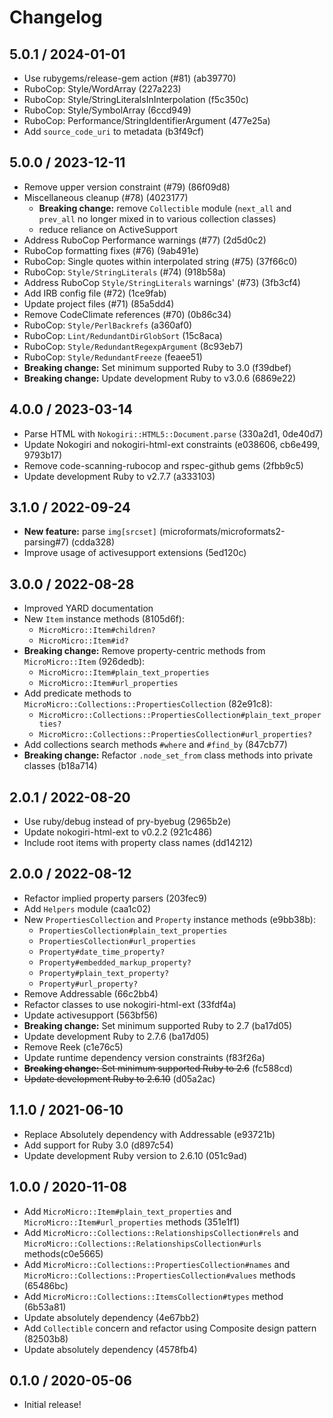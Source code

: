 # Changelog

## 5.0.1 / 2024-01-01

- Use rubygems/release-gem action (#81) (ab39770)
- RuboCop: Style/WordArray (227a223)
- RuboCop: Style/StringLiteralsInInterpolation (f5c350c)
- RuboCop: Style/SymbolArray (6ccd949)
- RuboCop: Performance/StringIdentifierArgument (477e25a)
- Add `source_code_uri` to metadata (b3f49cf)

## 5.0.0 / 2023-12-11

- Remove upper version constraint (#79) (86f09d8)
- Miscellaneous cleanup (#78) (4023177)
  - **Breaking change:** remove `Collectible` module (`next_all` and `prev_all`
    no longer mixed in to various collection classes)
  - reduce reliance on ActiveSupport
- Address RuboCop Performance warnings (#77) (2d5d0c2)
- RuboCop formatting fixes (#76) (9ab491e)
- RuboCop: Single quotes within interpolated string (#75) (37f66c0)
- RuboCop: `Style/StringLiterals` (#74) (918b58a)
- Address RuboCop `Style/StringLiterals` warnings' (#73) (3fb3cf4)
- Add IRB config file (#72) (1ce9fab)
- Update project files (#71) (85a5dd4)
- Remove CodeClimate references (#70) (0b86c34)
- RuboCop: `Style/PerlBackrefs` (a360af0)
- RuboCop: `Lint/RedundantDirGlobSort` (15c8aca)
- RuboCop: `Style/RedundantRegexpArgument` (8c93eb7)
- RuboCop: `Style/RedundantFreeze` (feaee51)
- **Breaking change:** Set minimum supported Ruby to 3.0 (f39dbef)
- **Breaking change:** Update development Ruby to v3.0.6 (6869e22)

## 4.0.0 / 2023-03-14

- Parse HTML with `Nokogiri::HTML5::Document.parse` (330a2d1, 0de40d7)
- Update Nokogiri and nokogiri-html-ext constraints (e038606, cb6e499, 9793b17)
- Remove code-scanning-rubocop and rspec-github gems (2fbb9c5)
- Update development Ruby to v2.7.7 (a333103)

## 3.1.0 / 2022-09-24

- **New feature:** parse `img[srcset]` (microformats/microformats2-parsing#7) (cdda328)
- Improve usage of activesupport extensions (5ed120c)

## 3.0.0 / 2022-08-28

- Improved YARD documentation
- New `Item` instance methods (8105d6f):
  - `MicroMicro::Item#children?`
  - `MicroMicro::Item#id?`
- **Breaking change:** Remove property-centric methods from `MicroMicro::Item` (926dedb):
  - `MicroMicro::Item#plain_text_properties`
  - `MicroMicro::Item#url_properties`
- Add predicate methods to `MicroMicro::Collections::PropertiesCollection` (82e91c8):
  - `MicroMicro::Collections::PropertiesCollection#plain_text_properties?`
  - `MicroMicro::Collections::PropertiesCollection#url_properties?`
- Add collections search methods `#where` and `#find_by` (847cb77)
- **Breaking change:** Refactor `.node_set_from` class methods into private classes (b18a714)

## 2.0.1 / 2022-08-20

- Use ruby/debug instead of pry-byebug (2965b2e)
- Update nokogiri-html-ext to v0.2.2 (921c486)
- Include root items with property class names (dd14212)

## 2.0.0 / 2022-08-12

- Refactor implied property parsers (203fec9)
- Add `Helpers` module (caa1c02)
- New `PropertiesCollection` and `Property` instance methods (e9bb38b):
  - `PropertiesCollection#plain_text_properties`
  - `PropertiesCollection#url_properties`
  - `Property#date_time_property?`
  - `Property#embedded_markup_property?`
  - `Property#plain_text_property?`
  - `Property#url_property?`
- Remove Addressable (66c2bb4)
- Refactor classes to use nokogiri-html-ext (33fdf4a)
- Update activesupport (563bf56)
- **Breaking change:** Set minimum supported Ruby to 2.7 (ba17d05)
- Update development Ruby to 2.7.6 (ba17d05)
- Remove Reek (c1e76c5)
- Update runtime dependency version constraints (f83f26a)
- ~~**Breaking change:** Set minimum supported Ruby to 2.6~~ (fc588cd)
- ~~Update development Ruby to 2.6.10~~ (d05a2ac)

## 1.1.0 / 2021-06-10

- Replace Absolutely dependency with Addressable (e93721b)
- Add support for Ruby 3.0 (d897c54)
- Update development Ruby version to 2.6.10 (051c9ad)

## 1.0.0 / 2020-11-08

- Add `MicroMicro::Item#plain_text_properties` and `MicroMicro::Item#url_properties` methods (351e1f1)
- Add `MicroMicro::Collections::RelationshipsCollection#rels` and `MicroMicro::Collections::RelationshipsCollection#urls` methods(c0e5665)
- Add `MicroMicro::Collections::PropertiesCollection#names` and `MicroMicro::Collections::PropertiesCollection#values` methods (65486bc)
- Add `MicroMicro::Collections::ItemsCollection#types` method (6b53a81)
- Update absolutely dependency (4e67bb2)
- Add `Collectible` concern and refactor using Composite design pattern (82503b8)
- Update absolutely dependency (4578fb4)

## 0.1.0 / 2020-05-06

- Initial release!
